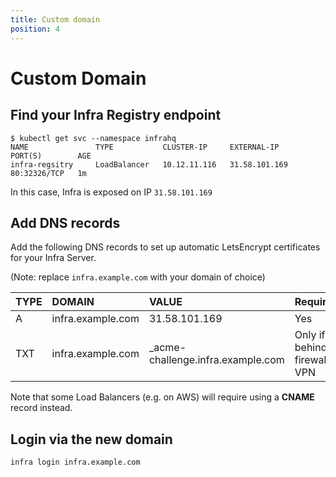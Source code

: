 ```yaml
---
title: Custom domain
position: 4
---
```


# Custom Domain

## Find your Infra Registry endpoint

```
$ kubectl get svc --namespace infrahq
NAME               TYPE           CLUSTER-IP     EXTERNAL-IP     PORT(S)        AGE
infra-regsitry     LoadBalancer   10.12.11.116   31.58.101.169   80:32326/TCP   1m
```

In this case, Infra is exposed on IP `31.58.101.169`

## Add DNS records

Add the following DNS records to set up automatic LetsEncrypt certificates for your Infra Server.

(Note: replace `infra.example.com` with your domain of choice)

| TYPE         | DOMAIN                           | VALUE                              | Required                      |
| :--------    | :------------------------------  | :--------------------------------- | :---------------              |
| A            | infra.example.com                | 31.58.101.169                      | Yes                           |
| TXT          | infra.example.com                | _acme-challenge.infra.example.com  | Only if behind firewall / VPN |

Note that some Load Balancers (e.g. on AWS) will require using a **CNAME** record instead.

## Login via the new domain

```
infra login infra.example.com
```
